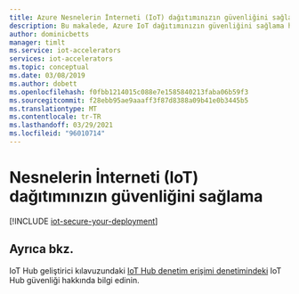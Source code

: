```yaml
---
title: Azure Nesnelerin İnterneti (IoT) dağıtımınızın güvenliğini sağlama | Microsoft Docs
description: Bu makalede, Azure IoT dağıtımınızın güvenliğini sağlama hakkında ayrıntılı bilgi alın. Her bileşeni yapılandırmak ve dağıtmak için uygulama düzeyi ayrıntılarına bağlantı sağlar.
author: dominicbetts
manager: timlt
ms.service: iot-accelerators
services: iot-accelerators
ms.topic: conceptual
ms.date: 03/08/2019
ms.author: dobett
ms.openlocfilehash: f0fbb1214015c088e7e1585840213faba06b59f3
ms.sourcegitcommit: f28ebb95ae9aaaff3f87d8388a09b41e0b3445b5
ms.translationtype: MT
ms.contentlocale: tr-TR
ms.lasthandoff: 03/29/2021
ms.locfileid: "96010714"
---
```

# <a name="secure-your-internet-of-things-iot-deployment"></a>Nesnelerin İnterneti (IoT) dağıtımınızın güvenliğini sağlama

[!INCLUDE [iot-secure-your-deployment](../../includes/iot-secure-your-deployment.md)]

## <a name="see-also"></a>Ayrıca bkz.

IoT Hub geliştirici kılavuzundaki [IoT Hub denetim erişimi denetimindeki](../iot-hub/iot-hub-devguide-security.md) IoT Hub güvenliği hakkında bilgi edinin. 
